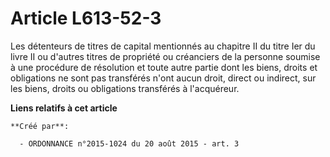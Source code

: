 # Article L613-52-3

Les détenteurs de titres de capital mentionnés au chapitre II du titre Ier du livre II ou d'autres titres de propriété ou
créanciers de la personne soumise à une procédure de résolution et toute autre partie dont les biens, droits et obligations
ne sont pas transférés n'ont aucun droit, direct ou indirect, sur les biens, droits ou obligations transférés à l'acquéreur.

**Liens relatifs à cet article**

	**Créé par**:

	  - ORDONNANCE n°2015-1024 du 20 août 2015 - art. 3
